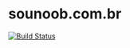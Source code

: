 # sounoob.com.br

[![Build Status](https://travis-ci.org/sounoob/sounoob.github.io.svg?branch=master)](https://travis-ci.org/sounoob/sounoob.github.io)
